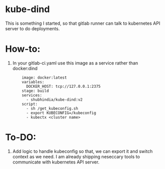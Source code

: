 # kube-dind
This is something I started, so that gitlab runner can talk to kubernetes API server to do deployments. 

# How-to:
1. In your gitlab-ci.yaml use this image as a service rather than docker:dind
    ```
        image: docker:latest
        variables:
          DOCKER_HOST: tcp://127.0.0.1:2375
        stage: build
        services:
          - shubhindia/kube-dind:v2
        script: 
          - sh /get_kubeconfig.sh
          - export KUBECONFIG=/kubeconfig
          - kubectx <cluster name>

    ```

# To-DO:
1. Add logic to handle kubeconfig so that, we can export it and switch context as we need. I am already shipping neseccary tools to communicate with kubernetes API server.
